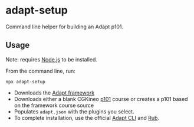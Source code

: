 # adapt-setup

Command line helper for building an Adapt p101.

## Usage

Note: requires [Node.js](http://nodejs.org) to be installed.

From the command line, run:

```console
npx adapt-setup
```

* Downloads the [Adapt framework](https://github.com/adaptlearning/adapt_framework)
* Downloads either a blank CGKineo [p101](https://github.com/cgkineo/p101) course or creates a p101 based on the framework course source
* Populates `adapt.json` with the plugins you select.
* To complete installation, use the official [Adapt CLI](https://github.com/adaptlearning/adapt-cli) and [Rub](https://github.com/cgkineo/rub-cli).
 
